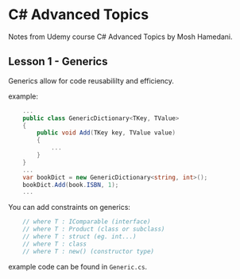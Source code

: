 # C# Advanced Topics

Notes from Udemy course C# Advanced Topics by Mosh Hamedani.

## Lesson 1 - Generics
Generics allow for code reusabililty and efficiency.

example:
```c#
    ...
    public class GenericDictionary<TKey, TValue>
    {
        public void Add(TKey key, TValue value)
        {
            ...
        }
    }
    ...
    var bookDict = new GenericDictionary<string, int>();
    bookDict.Add(book.ISBN, 1);
    ...
```

You can add constraints on generics:
```c#
    // where T : IComparable (interface)
    // where T : Product (class or subclass)
    // where T : struct (eg. int...)
    // where T : class
    // where T : new() (constructor type)
```

example code can be found in `Generic.cs`.


